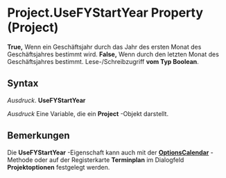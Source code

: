 
# Project.UseFYStartYear Property (Project)

 **True,** Wenn ein Geschäftsjahr durch das Jahr des ersten Monat des Geschäftsjahres bestimmt wird. **False,** Wenn durch den letzten Monat des Geschäftsjahres bestimmt. Lese-/Schreibzugriff **vom Typ Boolean**.


## Syntax

 _Ausdruck_. **UseFYStartYear**

 _Ausdruck_ Eine Variable, die ein **Project** -Objekt darstellt.


## Bemerkungen

Die  **UseFYStartYear** -Eigenschaft kann auch mit der **[OptionsCalendar](bde3b645-3417-ee45-57b5-0109bc7b17ad.md)** -Methode oder auf der Registerkarte **Terminplan** im Dialogfeld **Projektoptionen** festgelegt werden.

